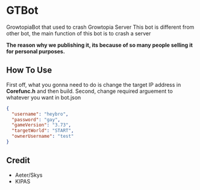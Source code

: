 # GTBot
GrowtopiaBot that used to crash Growtopia Server
This bot is different from other bot, the main function of this bot is to crash a server

**The reason why we publishing it, its because of so many people selling it for personal purposes.**

## How To Use
First off, what you gonna need to do is change the target IP address in **Corefunc.h** and then build.
Second, change required arguement to whatever you want in bot.json
```json
{
  "username": "heybro",
  "password": "gay",
  "gameVersion": "3.73",
  "targetWorld": "START",
  "ownerUsername": "test"
}
```
## Credit
- Aeter/Skys
- KIPAS
